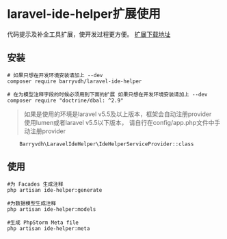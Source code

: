 # laravel-ide-helper扩展使用

代码提示及补全工具扩展，使开发过程更方便。
[扩展下载地址](https://github.com/barryvdh/laravel-ide-helper)

## 安装

```
# 如果只想在开发环境安装请加上 --dev
composer require barryvdh/laravel-ide-helper

# 在为模型注释字段的时候必须用到下面的扩展 如果只想在开发环境安装请加上 --dev
composer require "doctrine/dbal: ^2.9"
```

> 如果是使用的环境是laravel v5.5及以上版本，框架会自动注册provider<br/>
> 使用lumen或者laravel v5.5以下版本， 请自行在config/app.php文件中手动注册provider
```
	Barryvdh\LaravelIdeHelper\IdeHelperServiceProvider::class
```

## 使用
```
#为 Facades 生成注释
php artisan ide-helper:generate

#为数据模型生成注释
php artisan ide-helper:models

#生成 PhpStorm Meta file
php artisan ide-helper:meta 
```